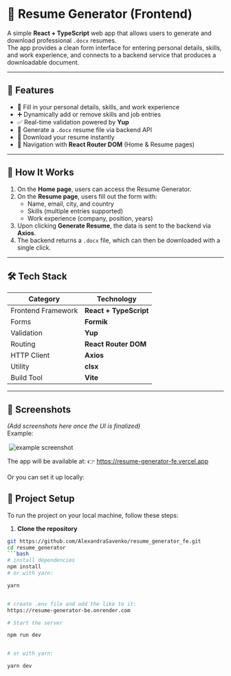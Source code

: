 # 🧩 Resume Generator (Frontend)

A simple **React + TypeScript** web app that allows users to generate and download professional `.docx` resumes.  
The app provides a clean form interface for entering personal details, skills, and work experience, and connects to a backend service that produces a downloadable document.

---

## 🚀 Features

- 📝 Fill in your personal details, skills, and work experience  
- ➕ Dynamically add or remove skills and job entries  
- ✅ Real-time validation powered by **Yup**  
- 📄 Generate a `.docx` resume file via backend API  
- 💾 Download your resume instantly  
- 🧭 Navigation with **React Router DOM** (Home & Resume pages)

---

## 🧠 How It Works

1. On the **Home page**, users can access the Resume Generator.  
2. On the **Resume page**, users fill out the form with:
   - Name, email, city, and country  
   - Skills (multiple entries supported)  
   - Work experience (company, position, years)
3. Upon clicking **Generate Resume**, the data is sent to the backend via **Axios**.  
4. The backend returns a `.docx` file, which can then be downloaded with a single click.

---

## 🛠️ Tech Stack

| Category | Technology |
|-----------|-------------|
| Frontend Framework | **React + TypeScript** |
| Forms | **Formik** |
| Validation | **Yup** |
| Routing | **React Router DOM** |
| HTTP Client | **Axios** |
| Utility | **clsx** |
| Build Tool | **Vite** |

---

## 📸 Screenshots

*(Add screenshots here once the UI is finalized)*  
Example:
<p>&nbsp;<img align="center" src="/Screenshot.png" alt="example screenshot" /></p>

The app will be available at:
👉 https://resume-generator-fe.vercel.app

Or you can set it up locally: 
## 📂 Project Setup
To run the project on your local machine, follow these steps:

1. **Clone the repository**  
```bash
git https://github.com/AlexandraSavenko/resume_generator_fe.git
cd resume_generator
```bash
# install dependencies
npm install
# or with yarn:

yarn


# create .env file and add the like to it: 
https://resume-generator-be.onrender.com

# Start the server

npm run dev


# or with yarn:

yarn dev
